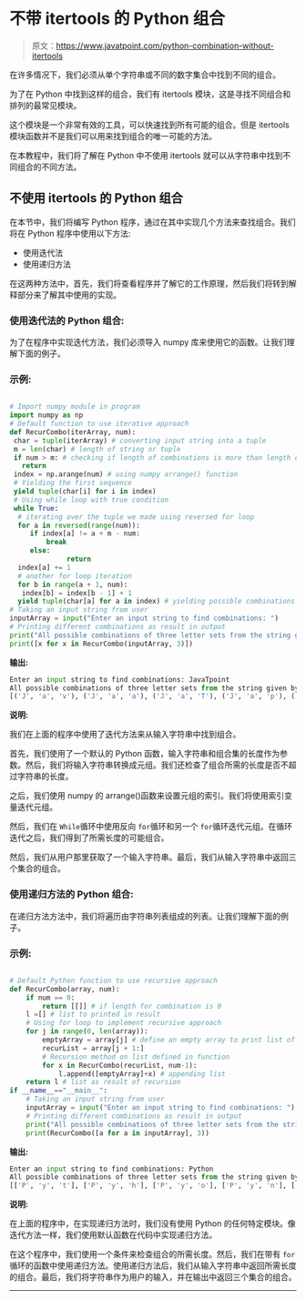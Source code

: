 # 不带 itertools 的 Python 组合

> 原文：<https://www.javatpoint.com/python-combination-without-itertools>

在许多情况下，我们必须从单个字符串或不同的数字集合中找到不同的组合。

为了在 Python 中找到这样的组合，我们有 itertools 模块，这是寻找不同组合和排列的最常见模块。

这个模块是一个非常有效的工具，可以快速找到所有可能的组合。但是 itertools 模块函数并不是我们可以用来找到组合的唯一可能的方法。

在本教程中，我们将了解在 Python 中不使用 itertools 就可以从字符串中找到不同组合的不同方法。

## 不使用 itertools 的 Python 组合

在本节中，我们将编写 Python 程序，通过在其中实现几个方法来查找组合。我们将在 Python 程序中使用以下方法:

*   使用迭代法
*   使用递归方法

在这两种方法中，首先，我们将查看程序并了解它的工作原理，然后我们将转到解释部分来了解其中使用的实现。

### 使用迭代法的 Python 组合:

为了在程序中实现迭代方法，我们必须导入 numpy 库来使用它的函数。让我们理解下面的例子。

### 示例:

```py

# Import numpy module in program
import numpy as np
# Default function to use iterative approach
def RecurCombo(iterArray, num):
 char = tuple(iterArray) # converting input string into a tuple
 m = len(char) # length of string or tuple
 if num > m: # checking if length of combinations is more than length of string
   return
 index = np.arange(num) # using numpy arrange() function
 # Yielding the first sequence
 yield tuple(char[i] for i in index)
 # Using while loop with true condition
 while True:
  # iterating over the tuple we made using reversed for loop
  for a in reversed(range(num)):
     if index[a] != a + m - num:
         break
     else:
              return
  index[a] += 1
  # another for loop iteration
  for b in range(a + 1, num):
   index[b] = index[b - 1] + 1
  yield tuple(char[a] for a in index) # yielding possible combinations from given string
# Taking an input string from user
inputArray = input("Enter an input string to find combinations: ")
# Printing different combinations as result in output
print("All possible combinations of three letter sets from the string given by you is: ")
print([x for x in RecurCombo(inputArray, 3)])

```

**输出:**

```py
Enter an input string to find combinations: JavaTpoint
All possible combinations of three letter sets from the string given by you is: 
[('J', 'a', 'v'), ('J', 'a', 'a'), ('J', 'a', 'T'), ('J', 'a', 'p'), ('J', 'a', 'o'), ('J', 'a', 'i'), ('J', 'a', 'n'), ('J', 'a', 't')]

```

**说明:**

我们在上面的程序中使用了迭代方法来从输入字符串中找到组合。

首先，我们使用了一个默认的 Python 函数，输入字符串和组合集的长度作为参数。然后，我们将输入字符串转换成元组。我们还检查了组合所需的长度是否不超过字符串的长度。

之后，我们使用 numpy 的 arrange()函数来设置元组的索引。我们将使用索引变量迭代元组。

然后，我们在 `While`循环中使用反向 `for`循环和另一个 `for`循环迭代元组。在循环迭代之后，我们得到了所需长度的可能组合。

然后，我们从用户那里获取了一个输入字符串。最后，我们从输入字符串中返回三个集合的组合。

### 使用递归方法的 Python 组合:

在递归方法方法中，我们将遍历由字符串列表组成的列表。让我们理解下面的例子。

### 示例:

```py

# Default Python function to use recursive approach
def RecurCombo(array, num): 
    if num == 0: 
        return [[]] # if length for combination is 0
    l =[] # list to printed in result
    # Using for loop to implement recursive approach
    for j in range(0, len(array)): 
        emptyArray = array[j] # define an empty array to print list of sets
        recurList = array[j + 1:]
        # Recursion method on list defined in function
        for x in RecurCombo(recurList, num-1): 
            l.append([emptyArray]+x) # appending list
    return l # list as result of recursion
if __name__=="__main__":
    # Taking an input string from user
    inputArray = input("Enter an input string to find combinations: ")
    # Printing different combinations as result in output
    print("All possible combinations of three letter sets from the string given by you is: ")
    print(RecurCombo([a for a in inputArray], 3))

```

**输出:**

```py
Enter an input string to find combinations: Python
All possible combinations of three letter sets from the string given by you is: 
[['P', 'y', 't'], ['P', 'y', 'h'], ['P', 'y', 'o'], ['P', 'y', 'n'], ['P', 't', 'h'], ['P', 't', 'o'], ['P', 't', 'n'], ['P', 'h', 'o'], ['P', 'h', 'n'], ['P', 'o', 'n'], ['y', 't', 'h'], ['y', 't', 'o'], ['y', 't', 'n'], ['y', 'h', 'o'], ['y', 'h', 'n'], ['y', 'o', 'n'], ['t', 'h', 'o'], ['t', 'h', 'n'], ['t', 'o', 'n'], ['h', 'o', 'n']]

```

**说明:**

在上面的程序中，在实现递归方法时，我们没有使用 Python 的任何特定模块。像迭代方法一样，我们使用默认函数在代码中实现递归方法。

在这个程序中，我们使用一个条件来检查组合的所需长度。然后，我们在带有 `for`循环的函数中使用递归方法。使用递归方法后，我们从输入字符串中返回所需长度的组合。最后，我们将字符串作为用户的输入，并在输出中返回三个集合的组合。

* * *